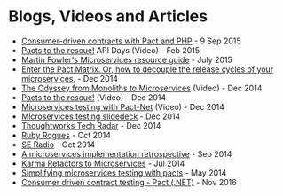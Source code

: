 # Blogs, Videos and Articles

* [Consumer-driven contracts with Pact and PHP](http://www.andykelk.net/tech/consumer-driven-contracts-with-pact-and-php) - 9 Sep 2015
* [Pacts to the rescue!](http://www.infoq.com/presentations/pact) API Days (Video) - Feb 2015
* [Martin Fowler's Microservices resource guide](http://martinfowler.com/microservices/) - July 2015
* [Enter the Pact Matrix. Or, how to decouple the release cycles of your microservices.](http://techblog.realestate.com.au/enter-the-pact-matrix-or-how-to-decouple-the-release-cycles-of-your-microservices/) - Dec 2014
* [The Odyssey from Monoliths to Microservices](https://yow.eventer.com/yow-2014-1222/the-odyssey-from-monoliths-to-microservices-at-realestate-com-au-by-beth-skurrie-and-evan-bottcher-and-jon-eaves-1751) (Video) - Dec 2014
* [Pacts to the rescue!](https://www.youtube.com/watch?v=KwpDu9SuAbI) (Video) - Dec 2014
* [Microservices testing with Pact-Net](https://www.youtube.com/watch?v=SMadH_ALLII) (Video) - Dec 2014
* [Microservices testing slidedeck](http://martinfowler.com/articles/microservice-testing/) - Dec 2014
* [Thoughtworks Tech Radar](https://github.com/realestate-com-au/pact) - Dec 2014
* [Ruby Rogues](http://rubyrogues.com/176-rr-rails-as-an-soa-client-with-pete-hodgson/) - Oct 2014
* [SE Radio](http://www.se-radio.net/2014/10/episode-213-james-lewis-on-microservices/) - Oct 2014
* [A microservices implementation retrospective](http://techblog.realestate.com.au/a-microservices-implementation-retrospective/) - Sep 2014
* [Karma Refactors to Microservices](http://www.infoq.com/news/2014/07/karma-microservices) - Jul 2014
* [Simplifying microservices testing with pacts](http://dius.com.au/2014/05/19/simplifying-micro-service-testing-with-pacts/) - May 2014
* [Consumer driven contract testing - Pact (.NET)](https://medium.com/@ericjwhuang/consumer-driven-contract-testing-pact-d791a3eac72a/) - Nov 2016
